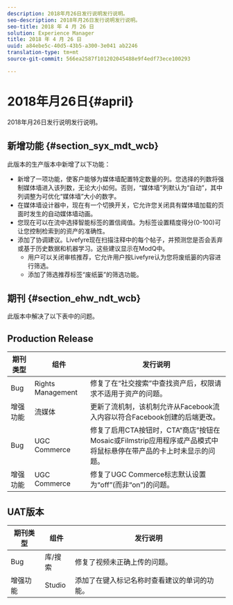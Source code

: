 ```yaml
---
description: 2018年月26日发行说明发行说明。
seo-description: 2018年月26日发行说明发行说明。
seo-title: 2018 年 4 月 26 日
solution: Experience Manager
title: 2018 年 4 月 26 日
uuid: a84ebe5c-40d5-43b5-a300-3e041 ab2246
translation-type: tm+mt
source-git-commit: 566ea2587f101202045488e9f4edf73ece100293

---
```



# 2018年月26日{#april}

2018年月26日发行说明发行说明。

## 新增功能 {#section_syx_mdt_wcb}

此版本的生产版本中新增了以下功能：

* 新增了一项功能，使客户能够为媒体墙配置特定数量的列。您选择的列数将强制媒体墙进入该列数，无论大小如何。否则，“媒体墙”列默认为“自动”，其中列调整为可优化“媒体墙”大小的数字。
* 在媒体墙设计器中，现在有一个切换开关，它允许您关闭具有媒体墙加载的页面时发生的自动媒体墙动画。
* 您现在可以在流中选择智能标签的置信阈值。为标签设置精度得分(0-100)可让您控制检索到的资产的准确性。
* 添加了协调建议。Livefyre现在扫描注释中的每个帖子，并预测您是否会丢弃或基于历史数据和机器学习。这些建议显示在ModQ中。
   * 用户可以关闭审核推荐，它允许用户按Livefyre认为您将废纸篓的内容进行筛选。
   * 添加了筛选推荐标签“废纸篓”的筛选功能。

## 期刊 {#section_ehw_ndt_wcb}

此版本中解决了以下表中的问题。

## Production Release

| **期刊类型** | **组件** | **发行说明** |
|---|---|---|
| Bug | Rights Management | 修复了在“社交搜索”中查找资产后，权限请求不适用于资产的问题。 |
| 增强功能 | 流媒体 | 更新了流机制，该机制允许从Facebook流入内容以符合Facebook创建的后端更改。 |
| Bug | UGC Commerce | 修复了启用CTA按钮时，CTA“商店”按钮在Mosaic或Filmstrip应用程序或产品模式中将鼠标悬停在带产品的卡上时未显示的问题。 |
| 增强功能 | UGC Commerce | 修复了UGC Commerce标志默认设置为“off”(而非“on”)的问题。 |

## UAT版本

| **期刊类型** | **组件** | **发行说明** |
|---|---|---|
| Bug | 库/搜索 | 修复了视频未正确上传的问题。 |
| 增强功能 | Studio | 添加了在键入标记名称时查看建议的单词的功能。 |

